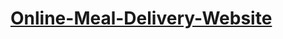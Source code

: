 <a align="center" href="https://vishal-raj-1.github.io/Online-Meal-Delivery-Website/"><h1>Online-Meal-Delivery-Website</h1></a>
